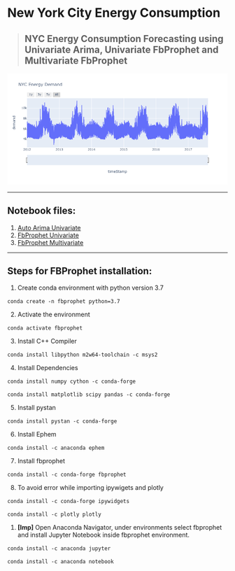 # New York City Energy Consumption

>## NYC Energy Consumption Forecasting using Univariate Arima, Univariate FbProphet and Multivariate FbProphet
<img src="https://github.com/SannketNikam/NYC-Energy-Consumption/blob/main/Images/NYC_Energy_Demand.png"/>

<hr>

## Notebook files:
1. <a href="https://github.com/SannketNikam/NYC-Energy-Consumption/blob/main/Notebooks/1.%20Auto%20Arima%20Univariate.ipynb">Auto Arima Univariate</a><br>
2. <a href="https://github.com/SannketNikam/NYC-Energy-Consumption/blob/main/Notebooks/2.%20FbProphet%20Univariate.ipynb">FbProphet Univariate</a><br>
3. <a href="https://github.com/SannketNikam/NYC-Energy-Consumption/blob/main/Notebooks/3.%20FbProphet%20Multivariate.ipynb">FbProphet Multivariate</a><br>
<hr>

## Steps for FBProphet installation:

1. Create conda environment with python version 3.7
```
conda create -n fbprophet python=3.7
```
2. Activate the environment
```
conda activate fbprophet
```
3. Install C++ Compiler
```
conda install libpython m2w64-toolchain -c msys2
```
4. Install Dependencies
```
conda install numpy cython -c conda-forge
```
```
conda install matplotlib scipy pandas -c conda-forge
```
5. Install pystan
```
conda install pystan -c conda-forge
```
6. Install Ephem
```
conda install -c anaconda ephem
```
7. Install fbprophet
```
conda install -c conda-forge fbprophet
```
8. To avoid error while importing ipywigets and plotly
```
conda install -c conda-forge ipywidgets
```
```
conda install -c plotly plotly
```
1. **[Imp]**  Open Anaconda Navigator, under environments select fbprophet and install Jupyter Notebook inside fbprophet environment.
```
conda install -c anaconda jupyter
```
```
conda install -c anaconda notebook
```